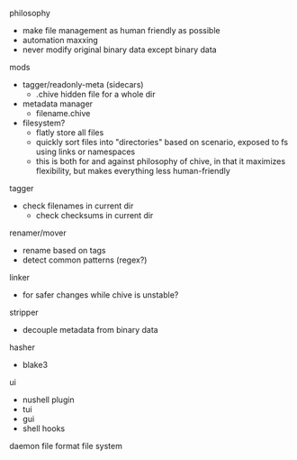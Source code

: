 philosophy
  - make file management as human friendly as possible
  - automation maxxing
  - never modify original binary data except binary data

mods
  - tagger/readonly-meta (sidecars)
    - .chive hidden file for a whole dir
  - metadata manager
    - filename.chive 
  - filesystem?
    - flatly store all files
    - quickly sort files into "directories" based on scenario, exposed to fs using links or namespaces
    - this is both for and against philosophy of chive, in that it maximizes flexibility, but makes everything less human-friendly

tagger
  - check filenames in current dir
    - check checksums in current dir

renamer/mover
  - rename based on tags
  - detect common patterns (regex?)

linker
  - for safer changes while chive is unstable?

stripper
  - decouple metadata from binary data  

hasher
  - blake3

ui
  - nushell plugin
  - tui
  - gui
  - shell hooks

daemon
file format
file system
